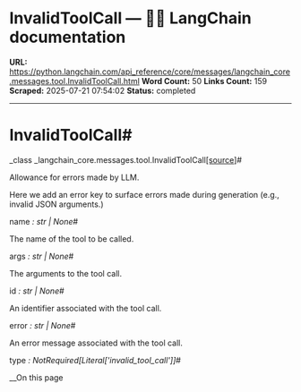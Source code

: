 # InvalidToolCall — 🦜🔗 LangChain  documentation

**URL:** https://python.langchain.com/api_reference/core/messages/langchain_core.messages.tool.InvalidToolCall.html
**Word Count:** 50
**Links Count:** 159
**Scraped:** 2025-07-21 07:54:02
**Status:** completed

---

# InvalidToolCall\#

_class _langchain\_core.messages.tool.InvalidToolCall[\[source\]](https://python.langchain.com/api_reference/_modules/langchain_core/messages/tool.html#InvalidToolCall)\#     

Allowance for errors made by LLM.

Here we add an error key to surface errors made during generation \(e.g., invalid JSON arguments.\)

name _: str | None_\#     

The name of the tool to be called.

args _: str | None_\#     

The arguments to the tool call.

id _: str | None_\#     

An identifier associated with the tool call.

error _: str | None_\#     

An error message associated with the tool call.

type _: NotRequired\[Literal\['invalid\_tool\_call'\]\]_\#     

__On this page